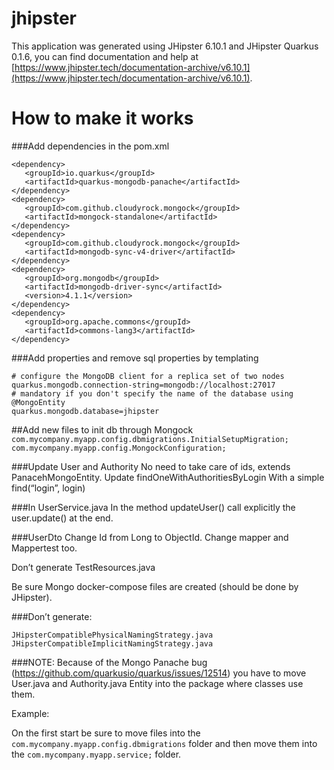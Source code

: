 # jhipster

This application was generated using JHipster 6.10.1 and JHipster Quarkus 0.1.6, you can find documentation and help at [https://www.jhipster.tech/documentation-archive/v6.10.1](https://www.jhipster.tech/documentation-archive/v6.10.1).

# How to make it works

###Add dependencies in the pom.xml

```
<dependency>
   <groupId>io.quarkus</groupId>
   <artifactId>quarkus-mongodb-panache</artifactId>
</dependency>
<dependency>
   <groupId>com.github.cloudyrock.mongock</groupId>
   <artifactId>mongock-standalone</artifactId>
</dependency>
<dependency>
   <groupId>com.github.cloudyrock.mongock</groupId>
   <artifactId>mongodb-sync-v4-driver</artifactId>
</dependency>
<dependency>
   <groupId>org.mongodb</groupId>
   <artifactId>mongodb-driver-sync</artifactId>
   <version>4.1.1</version>
</dependency>
<dependency>
   <groupId>org.apache.commons</groupId>
   <artifactId>commons-lang3</artifactId>
</dependency>
```

###Add properties and remove sql properties by templating

```
# configure the MongoDB client for a replica set of two nodes
quarkus.mongodb.connection-string=mongodb://localhost:27017
# mandatory if you don't specify the name of the database using @MongoEntity
quarkus.mongodb.database=jhipster
```

##Add new files to init db through Mongock
`com.mycompany.myapp.config.dbmigrations.InitialSetupMigration;`
`com.mycompany.myapp.config.MongockConfiguration;`

###Update User and Authority
No need to take care of ids, extends PanacehMongoEntity. Update findOneWithAuthoritiesByLogin
With a simple find(“login”, login)

###In UserService.java
In the method updateUser() call explicitly the user.update() at the end.

###UserDto
Change Id from Long to ObjectId. Change mapper and Mappertest too.

Don’t generate TestResources.java

Be sure Mongo docker-compose files are created (should be done by JHipster).

###Don’t generate:

`JHipsterCompatiblePhysicalNamingStrategy.java`
`JHipsterCompatibleImplicitNamingStrategy.java`

###NOTE:
Because of the Mongo Panache bug (https://github.com/quarkusio/quarkus/issues/12514) you have to move User.java and Authority.java Entity into the package where classes use them.

Example:

On the first start be sure to move files into the `com.mycompany.myapp.config.dbmigrations` folder and then move them into the `com.mycompany.myapp.service;` folder.
